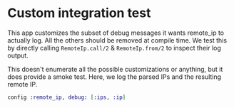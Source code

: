 # Custom integration test

This app customizes the subset of debug messages it wants remote\_ip to actually log. All the others should be removed at compile time. We test this by directly calling `RemoteIp.call/2` & `RemoteIp.from/2` to inspect their log output.

This doesn't enumerate all the possible customizations or anything, but it does provide a smoke test. Here, we log the parsed IPs and the resulting remote IP.

```elixir
config :remote_ip, debug: [:ips, :ip]
```
